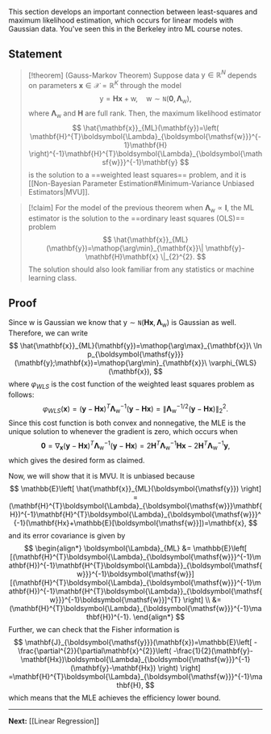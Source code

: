This section develops an important connection between least-squares and maximum likelihood estimation, which occurs for linear models with Gaussian data. You've seen this in the Berkeley intro ML course notes.
## Statement

> [!theorem] (Gauss-Markov Theorem)
> Suppose data $\boldsymbol{\mathsf{y}}\in \mathbb{R}^{N}$ depends on parameters $\mathbf{x}\in \mathcal{X}=\mathbb{R}^{K}$ through the model
> $$
> \boldsymbol{\mathsf{y}}=\mathbf{H}\mathbf{x}+\boldsymbol{\mathsf{w}},\quad\boldsymbol{\mathsf{w}}\sim \mathtt{N}(\mathbf{0},\boldsymbol{\Lambda}_{\boldsymbol{\mathsf{w}}}),
> $$
> where $\boldsymbol{\Lambda}_{\boldsymbol{\mathsf{w}}}$ and $\mathbf{H}$ are full rank. Then, the maximum likelihood estimator
> $$
> \hat{\mathbf{x}}_{ML}(\mathbf{y})=\left( \mathbf{H}^{T}\boldsymbol{\Lambda}_{\boldsymbol{\mathsf{w}}}^{-1}\mathbf{H} \right)^{-1}\mathbf{H}^{T}\boldsymbol{\Lambda}_{\boldsymbol{\mathsf{w}}}^{-1}\mathbf{y}
> $$
> is the solution to a ==weighted least squares== problem, and it is [[Non-Bayesian Parameter Estimation#Minimum-Variance Unbiased Estimators|MVU]].

> [!claim]
> For the model of the previous theorem when $\boldsymbol{\Lambda}_{\boldsymbol{\mathsf{w}}}\propto \mathbf{I}$, the ML estimator is the solution to the ==ordinary least squares (OLS)== problem
> $$
> \hat{\mathbf{x}}_{ML}(\mathbf{y})=\mathop{\arg\min}_{\mathbf{x}}\| \mathbf{y}-\mathbf{H}\mathbf{x} \|_{2}^{2}.
> $$
> The solution should also look familiar from any statistics or machine learning class.

## Proof

Since $\boldsymbol{\mathsf{w}}$ is Gaussian we know that $\boldsymbol{\mathsf{y}}\sim \mathtt{N}(\mathbf{Hx},\boldsymbol{\Lambda}_{\boldsymbol{\mathsf{w}}})$ is Gaussian as well. Therefore, we can write
$$
\hat{\mathbf{x}}_{ML}(\mathbf{y})=\mathop{\arg\max}_{\mathbf{x}}\ \ln p_{\boldsymbol{\mathsf{y}}}(\mathbf{y};\mathbf{x})=\mathop{\arg\min}_{\mathbf{x}}\ \varphi_{WLS}(\mathbf{x}),
$$
where $\varphi_{WLS}$ is the cost function of the weighted least squares problem as follows:
$$
\varphi_{WLS}(\mathbf{x})=(\mathbf{y}-\mathbf{H}\mathbf{x})^{T}\boldsymbol{\Lambda}_{\boldsymbol{\mathsf{w}}}^{-1}(\mathbf{y}-\mathbf{H}\mathbf{x})=\| \boldsymbol{\Lambda}_{\boldsymbol{\mathsf{w}}}^{-1/2}(\mathbf{y}-\mathbf{H}\mathbf{x}) \|_{2}^{2}.
$$
Since this cost function is both convex and nonnegative, the MLE is the unique solution to whenever the gradient is zero, which occurs when
$$
\mathbf{0}=\nabla_{\mathbf{x}}(\mathbf{y}-\mathbf{Hx})^{T}\boldsymbol{\Lambda}_{\boldsymbol{\mathsf{w}}}^{-1}(\mathbf{y}-\mathbf{Hx})=2\mathbf{H}^{T}\boldsymbol{\Lambda}_{\boldsymbol{\mathsf{w}}}^{-1}\mathbf{Hx}-2\mathbf{H}^{T}\boldsymbol{\Lambda}_{\boldsymbol{\mathsf{w}}}^{-1}\mathbf{y},
$$
which gives the desired form as claimed.

Now, we will show that it is MVU. It is unbiased because 
$$
\mathbb{E}\left[ \hat{\mathbf{x}}_{ML}(\boldsymbol{\mathsf{y}}) \right] = (\mathbf{H}^{T}\boldsymbol{\Lambda}_{\boldsymbol{\mathsf{w}}}\mathbf{H})^{-1}\mathbf{H}^{T}\boldsymbol{\Lambda}_{\boldsymbol{\mathsf{w}}}^{-1}(\mathbf{Hx}+\mathbb{E}[\boldsymbol{\mathsf{w}}])=\mathbf{x},
$$
and its error covariance is given by
$$
\begin{align*}
\boldsymbol{\Lambda}_{ML}
&= \mathbb{E}\left[ [(\mathbf{H}^{T}\boldsymbol{\Lambda}_{\boldsymbol{\mathsf{w}}}^{-1}\mathbf{H})^{-1}\mathbf{H^{T}\boldsymbol{\Lambda}}_{\boldsymbol{\mathsf{w}}}^{-1}\boldsymbol{\mathsf{w}}][(\mathbf{H}^{T}\boldsymbol{\Lambda}_{\boldsymbol{\mathsf{w}}}^{-1}\mathbf{H})^{-1}\mathbf{H^{T}\boldsymbol{\Lambda}}_{\boldsymbol{\mathsf{w}}}^{-1}\boldsymbol{\mathsf{w}}]^{T} \right] \\
&= (\mathbf{H}^{T}\boldsymbol{\Lambda}_{\boldsymbol{\mathsf{w}}}^{-1}\mathbf{H})^{-1}.
\end{align*}
$$
Further, we can check that the Fisher information is
$$
\mathbf{J}_{\boldsymbol{\mathsf{y}}}(\mathbf{x})=\mathbb{E}\left[ -\frac{\partial^{2}}{\partial\mathbf{x}^{2}}\left( -\frac{1}{2}(\mathbf{y}-\mathbf{Hx})\boldsymbol{\Lambda}_{\boldsymbol{\mathsf{w}}}^{-1}(\mathbf{y}-\mathbf{Hx}) \right)  \right] =\mathbf{H}^{T}\boldsymbol{\Lambda}_{\boldsymbol{\mathsf{w}}}^{-1}\mathbf{H},
$$
which means that the MLE achieves the efficiency lower bound.

---

**Next:** [[Linear Regression]]